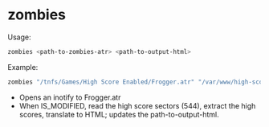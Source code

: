 # zombies

Usage:

```sh
zombies <path-to-zombies-atr> <path-to-output-html>
```

Example:
```sh
zombies "/tnfs/Games/High Score Enabled/Frogger.atr" "/var/www/high-scores/zombies.html"
```

* Opens an inotify to Frogger.atr
* When IS_MODIFIED, read the high score sectors (544), extract the high scores, translate to HTML; updates the path-to-output-html.

